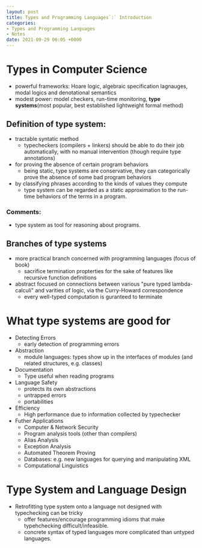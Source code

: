 ```yaml
---
layout: post
title: Types and Programming Languages`:` Introduction
categories:
- Types and Programming Languages
- Notes
date: 2021-09-29 06:05 +0000
---
```

# Types in Computer Science
- powerful frameworks: Hoare logic, algebraic specification lagnauges, modal logics and denotational semantics
- modest power: model checkers, run-time monitoring, **type systems**(most popular, best established lightweight formal method)

## Definition of type system:
- tractable syntatic method
    - typecheckers (compilers + linkers) should be able to do their job automatically, with no manual intervention (though require type annotations)
- for proving the absence of certain program behaviors
    - being static, type systems are conservative, they can categorically prove the absence of some bad program behaviors
- by classifying phrases according to the kinds of values they compute
    - type system can be regarded as a static approximation to the run-time behaviors of the terms in a program.

### Comments:
- type system as tool for reasoning about programs.

## Branches of type systems
- more practical branch concerned with programming languages (focus of book)
    - sacrifice termination propterties for the sake of features like recursive function definitions
- abstract focused on connections between various "pure typed lambda-calculi" and varities of logic, via the Curry-Howard correspondence
    - every well-typed computation is guranteed to terminate

# What type systems are good for

- Detecting Errors
    - early detection of programming errors
- Abstraction
    - module languages: types show up in the interfaces of modules (and related structures, e.g. classes)
- Documentation
    - Type useful when reading programs
- Language Safety
    - protects its own abstractions
    - untrapped errors
    - portabilities
- Efficiency
    - High performance due to information collected by typechecker
- Futher Applications
    - Computer & Network Security
    - Program analysis tools (other than compilers)
    - Alias Analysis
    - Exception Analysis
    - Automated Theorem Proving
    - Databases: e.g. new languages for querying and manipulating XML
    - Computational Linguistics

# Type System and Language Design
- Retrofitting type system onto a language not designed with typechecking can be tricky
  - offer features/encourage programming idioms that make typehchecking difficult/infeasible.
  - concrete syntax of typed languages more complicated than untyped languages.